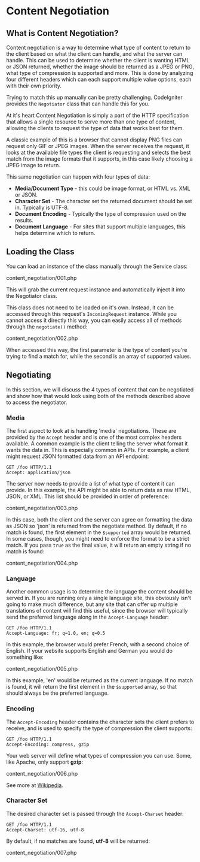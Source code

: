 # Content Negotiation

<div class="contents" local="" depth="2">

</div>

## What is Content Negotiation?

Content negotiation is a way to determine what type of content to return
to the client based on what the client can handle, and what the server
can handle. This can be used to determine whether the client is wanting
HTML or JSON returned, whether the image should be returned as a JPEG or
PNG, what type of compression is supported and more. This is done by
analyzing four different headers which can each support multiple value
options, each with their own priority.

Trying to match this up manually can be pretty challenging. CodeIgniter
provides the `Negotiator` class that can handle this for you.

At it's heart Content Negotiation is simply a part of the HTTP
specification that allows a single resource to serve more than one type
of content, allowing the clients to request the type of data that works
best for them.

A classic example of this is a browser that cannot display PNG files can
request only GIF or JPEG images. When the server receives the request,
it looks at the available file types the client is requesting and
selects the best match from the image formats that it supports, in this
case likely choosing a JPEG image to return.

This same negotiation can happen with four types of data:

- **Media/Document Type** - this could be image format, or HTML vs. XML
  or JSON.
- **Character Set** - The character set the returned document should be
  set in. Typically is UTF-8.
- **Document Encoding** - Typically the type of compression used on the
  results.
- **Document Language** - For sites that support multiple languages,
  this helps determine which to return.

## Loading the Class

You can load an instance of the class manually through the Service
class:

<div class="literalinclude">

content_negotiation/001.php

</div>

This will grab the current request instance and automatically inject it
into the Negotiator class.

This class does not need to be loaded on it's own. Instead, it can be
accessed through this request's `IncomingRequest` instance. While you
cannot access it directly this way, you can easily access all of methods
through the `negotiate()` method:

<div class="literalinclude">

content_negotiation/002.php

</div>

When accessed this way, the first parameter is the type of content
you're trying to find a match for, while the second is an array of
supported values.

## Negotiating

In this section, we will discuss the 4 types of content that can be
negotiated and show how that would look using both of the methods
described above to access the negotiator.

### Media

The first aspect to look at is handling 'media' negotiations. These are
provided by the `Accept` header and is one of the most complex headers
available. A common example is the client telling the server what format
it wants the data in. This is especially common in APIs. For example, a
client might request JSON formatted data from an API endpoint:

    GET /foo HTTP/1.1
    Accept: application/json

The server now needs to provide a list of what type of content it can
provide. In this example, the API might be able to return data as raw
HTML, JSON, or XML. This list should be provided in order of preference:

<div class="literalinclude">

content_negotiation/003.php

</div>

In this case, both the client and the server can agree on formatting the
data as JSON so 'json' is returned from the negotiate method. By
default, if no match is found, the first element in the `$supported`
array would be returned. In some cases, though, you might need to
enforce the format to be a strict match. If you pass `true` as the final
value, it will return an empty string if no match is found:

<div class="literalinclude">

content_negotiation/004.php

</div>

### Language

Another common usage is to determine the language the content should be
served in. If you are running only a single language site, this
obviously isn't going to make much difference, but any site that can
offer up multiple translations of content will find this useful, since
the browser will typically send the preferred language along in the
`Accept-Language` header:

    GET /foo HTTP/1.1
    Accept-Language: fr; q=1.0, en; q=0.5

In this example, the browser would prefer French, with a second choice
of English. If your website supports English and German you would do
something like:

<div class="literalinclude">

content_negotiation/005.php

</div>

In this example, 'en' would be returned as the current language. If no
match is found, it will return the first element in the `$supported`
array, so that should always be the preferred language.

### Encoding

The `Accept-Encoding` header contains the character sets the client
prefers to receive, and is used to specify the type of compression the
client supports:

    GET /foo HTTP/1.1
    Accept-Encoding: compress, gzip

Your web server will define what types of compression you can use. Some,
like Apache, only support **gzip**:

<div class="literalinclude">

content_negotiation/006.php

</div>

See more at [Wikipedia](https://en.wikipedia.org/wiki/HTTP_compression).

### Character Set

The desired character set is passed through the `Accept-Charset` header:

    GET /foo HTTP/1.1
    Accept-Charset: utf-16, utf-8

By default, if no matches are found, **utf-8** will be returned:

<div class="literalinclude">

content_negotiation/007.php

</div>
